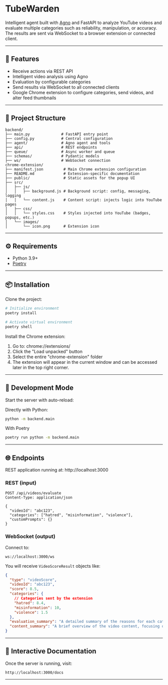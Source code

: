 # TubeWarden

Intelligent agent built with [Agno](https://docs.agno.com/introduction) and FastAPI to analyze YouTube videos and evaluate multiple categories such as reliability, manipulation, or accuracy. The results are sent via WebSocket to a browser extension or connected client.

---

## 🚀 Features

- Receive actions via REST API
- Intelligent video analysis using Agno
- Evaluation by configurable categories
- Send results via WebSocket to all connected clients
- Google Chrome extension to configure categories, send videos, and alter feed thumbnails

---

## 🧱 Project Structure

```
backend/
├── main.py              # FastAPI entry point
├── config.py            # Central configuration
├── agent/               # Agno agent and tools
├── api/                 # REST endpoints
├── queue/               # Async worker and queue
├── schemas/             # Pydantic models
├── ws/                  # WebSocket connection
chrome-extension/
├── manifest.json         # Main Chrome extension configuration
├── README.md             # Extension-specific documentation
├── public/               # Static assets for the popup UI
├── src/
│   ├── js/
│   │   ├── background.js # Background script: config, messaging, logging
│   │   └── content.js    # Content script: injects logic into YouTube pages
│   ├── css/
│   │   └── styles.css    # Styles injected into YouTube (badges, popups, etc.)
│   └── images/
│       └── icon.png      # Extension icon
```

---

## ⚙️ Requirements

- Python 3.9+
- [Poetry](https://python-poetry.org/)

---

## 📦 Installation

Clone the project:

```bash
# Initialize environment
poetry install

# Activate virtual environment
poetry shell
```

Install the Chrome extension:

1. Go to: chrome://extensions/
2. Click the "Load unpacked" button
3. Select the entire "chrome-extension" folder
4. The extension will appear in the current window and can be accessed later in the top right corner.
---

## 🧪 Development Mode

Start the server with auto-reload:

Directly with Python:

```bash
python -m backend.main
```

With Poetry

```bash
poetry run python -m backend.main
```

---

## 🌐 Endpoints

REST application running at: http://localhost:3000

### REST (input)

```http
POST /api/videos/evaluate
Content-Type: application/json

{
  "videoId": "abc123",
  "categories": ["hatred", "misinformation", "violence"],
  "customPrompts": {}
}
```

### WebSocket (output)

Connect to:

```
ws://localhost:3000/ws
```

You will receive `VideoScoreResult` objects like:

```json
{
  "type": "videoScore",
  "videoId": "abc123",
  "score": 8.5,
  "categories": {
    // Categories sent by the extension
    "hatred": 8.4,
    "misinformation": 10,
    "violence": 1.5
  },
  "evaluation_summary": "A detailed summary of the reasons for each category",
  "content_summary": "A brief overview of the video content, focusing on the main themes and messages",
}
```

---

## 📘 Interactive Documentation

Once the server is running, visit:

```
http://localhost:3000/docs
```

---